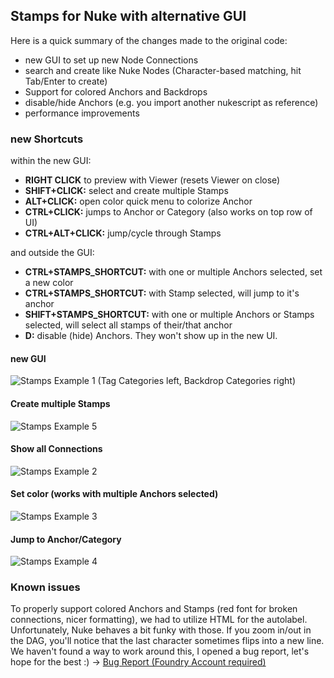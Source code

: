 ## Stamps for Nuke with alternative GUI

Here is a quick summary of the changes made to the original code:

- new GUI to set up new Node Connections
- search and create like Nuke Nodes (Character-based matching, hit Tab/Enter to create)
- Support for colored Anchors and Backdrops
- disable/hide Anchors (e.g. you import another nukescript as reference)
- performance improvements

### new Shortcuts
within the new GUI:
- **RIGHT CLICK** to preview with Viewer (resets Viewer on close)
- **SHIFT+CLICK:** select and create multiple Stamps
- **ALT+CLICK:** open color quick menu to colorize Anchor
- **CTRL+CLICK:** jumps to Anchor or Category (also works on top row of UI)
- **CTRL+ALT+CLICK:** jump/cycle through Stamps

and outside the GUI:
- **CTRL+STAMPS_SHORTCUT:** with one or multiple Anchors selected, set a new color
- **CTRL+STAMPS_SHORTCUT:** with Stamp selected, will jump to it's anchor
- **SHIFT+STAMPS_SHORTCUT:** with one or multiple Anchors or Stamps selected, will select all stamps of their/that anchor
- **D:** disable (hide) Anchors. They won't show up in the new UI.

#### new GUI 

![Stamps Example 1](https://lukasschwabe.com/wp-content/uploads/2024/04/stamps_example1.png)
(Tag Categories left, Backdrop Categories right)

#### Create multiple Stamps

![Stamps Example 5](https://lukasschwabe.com/wp-content/uploads/2024/04/stamps_example5.png)

#### Show all Connections

![Stamps Example 2](https://lukasschwabe.com/wp-content/uploads/2024/04/stamps_example2.png)

#### Set color (works with multiple Anchors selected)

![Stamps Example 3](https://lukasschwabe.com/wp-content/uploads/2024/04/stamps_example3.png)

#### Jump to Anchor/Category

![Stamps Example 4](https://lukasschwabe.com/wp-content/uploads/2024/04/stamps_example4.png)

### Known issues

To properly support colored Anchors and Stamps (red font for broken connections, nicer formatting), we had to utilize HTML for the autolabel. Unfortunately, Nuke behaves a bit funky with those. If you zoom in/out in the DAG, you'll notice that the last character sometimes flips into a new line. We haven't found a way to work around this, I opened a bug report, let's hope for the best :) -> [Bug Report (Foundry Account required)](https://support.foundry.com/hc/en-us/articles/18657215784978-ID-575964-The-formatting-on-a-nodes-autolabel-breaks-at-certain-zoom-levels-in-the-Node-Graph)